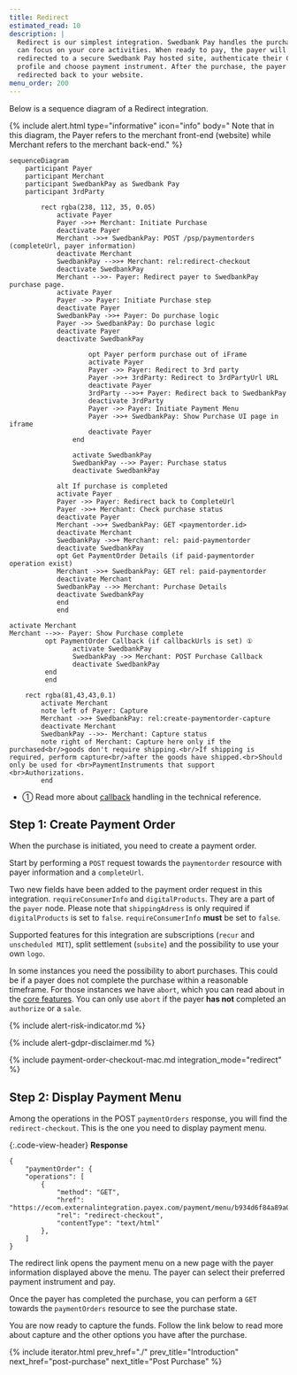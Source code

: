 ```yaml
---
title: Redirect
estimated_read: 10
description: |
  Redirect is our simplest integration. Swedbank Pay handles the purchase so you
  can focus on your core activities. When ready to pay, the payer will be
  redirected to a secure Swedbank Pay hosted site, authenticate their Checkout
  profile and choose payment instrument. After the purchase, the payer will be
  redirected back to your website.
menu_order: 200
---
```


Below is a sequence diagram of a Redirect integration.

{% include alert.html type="informative" icon="info" body="
Note that in this diagram, the Payer refers to the merchant front-end
(website) while Merchant refers to the merchant back-end." %}

```mermaid
sequenceDiagram
    participant Payer
    participant Merchant
    participant SwedbankPay as Swedbank Pay
    participant 3rdParty

        rect rgba(238, 112, 35, 0.05)
            activate Payer
            Payer ->>+ Merchant: Initiate Purchase
            deactivate Payer
            Merchant ->>+ SwedbankPay: POST /psp/paymentorders (completeUrl, payer information)
            deactivate Merchant
            SwedbankPay -->>+ Merchant: rel:redirect-checkout
            deactivate SwedbankPay
            Merchant -->>- Payer: Redirect payer to SwedbankPay purchase page.
            activate Payer
            Payer ->> Payer: Initiate Purchase step
            deactivate Payer
            SwedbankPay ->>+ Payer: Do purchase logic
            Payer ->> SwedbankPay: Do purchase logic
            deactivate Payer
            deactivate SwedbankPay

                    opt Payer perform purchase out of iFrame
                    activate Payer
                    Payer ->> Payer: Redirect to 3rd party
                    Payer ->>+ 3rdParty: Redirect to 3rdPartyUrl URL
                    deactivate Payer
                    3rdParty -->>+ Payer: Redirect back to SwedbankPay
                    deactivate 3rdParty
                    Payer ->> Payer: Initiate Payment Menu
                    Payer ->>+ SwedbankPay: Show Purchase UI page in iframe
                    deactivate Payer
                end

                activate SwedbankPay
                SwedbankPay -->> Payer: Purchase status
                deactivate SwedbankPay

            alt If purchase is completed
            activate Payer
            Payer ->> Payer: Redirect back to CompleteUrl
            Payer ->>+ Merchant: Check purchase status
            deactivate Payer
            Merchant ->>+ SwedbankPay: GET <paymentorder.id>
            deactivate Merchant
            SwedbankPay ->>+ Merchant: rel: paid-paymentorder
            deactivate SwedbankPay
            opt Get PaymentOrder Details (if paid-paymentorder operation exist)
            Merchant ->>+ SwedbankPay: GET rel: paid-paymentorder
            deactivate Merchant
            SwedbankPay -->> Merchant: Purchase Details
            deactivate SwedbankPay
            end
            end

activate Merchant
Merchant -->>- Payer: Show Purchase complete
         opt PaymentOrder Callback (if callbackUrls is set) ①
                activate SwedbankPay
                SwedbankPay ->> Merchant: POST Purchase Callback
                deactivate SwedbankPay
         end
         end

    rect rgba(81,43,43,0.1)
        activate Merchant
        note left of Payer: Capture
        Merchant ->>+ SwedbankPay: rel:create-paymentorder-capture
        deactivate Merchant
        SwedbankPay -->>- Merchant: Capture status
        note right of Merchant: Capture here only if the purchased<br/>goods don't require shipping.<br/>If shipping is required, perform capture<br/>after the goods have shipped.<br>Should only be used for <br>PaymentInstruments that support <br>Authorizations.
        end
```

*   ① Read more about [callback][callback] handling in the technical reference.

## Step 1: Create Payment Order

When the purchase is initiated, you need to create a payment order.

Start by performing a `POST` request towards the `paymentorder` resource
with payer information and a `completeUrl`.

Two new fields have been added to the payment order request in this integration.
`requireConsumerInfo` and `digitalProducts`. They are a part of the `payer`
node. Please note that `shippingAdress` is only required if `digitalProducts` is
set to `false`. `requireConsumerInfo` **must** be set to `false`.

Supported features for this integration are subscriptions (`recur` and
`unscheduled MIT`), split settlement (`subsite`) and the possibility to use your
own `logo`.

In some instances you need the possibility to abort purchases. This could be if
a payer does not complete the purchase within a reasonable timeframe. For those
instances we have `abort`, which you can read about in the [core
features][abort-feature]. You can only use `abort` if the payer **has not**
completed an `authorize` or a `sale`.

{% include alert-risk-indicator.md %}

{% include alert-gdpr-disclaimer.md %}

{% include payment-order-checkout-mac.md integration_mode="redirect" %}

## Step 2: Display Payment Menu

Among the operations in the POST `paymentOrders` response, you will find the
`redirect-checkout`. This is the one you need to display payment menu.

{:.code-view-header}
**Response**

```
{
    "paymentOrder": {
    "operations": [
        {
            "method": "GET",
            "href": "https://ecom.externalintegration.payex.com/payment/menu/b934d6f84a89a01852eea01190c2bbcc937ba29228ca7502df8592975ee3bb0d",
            "rel": "redirect-checkout",
            "contentType": "text/html"
        },
    ]
}
```

The redirect link opens the payment menu on a new page with the payer
information displayed above the menu. The payer can select their preferred
payment instrument and pay.

Once the payer has completed the purchase, you can perform a `GET` towards the
`paymentOrders` resource to see the purchase state.

You are now ready to capture the funds. Follow the link below to read more about
capture and the other options you have after the purchase.

{% include iterator.html prev_href="./"
                         prev_title="Introduction"
                         next_href="post-purchase"
                         next_title="Post Purchase" %}

[abort-feature]: /checkout/v3/mac/features/core/abort
[callback]: /checkout/v3/mac/features/technical-reference/callback
